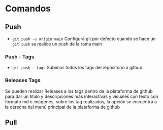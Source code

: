 # Comandos

## Push

- `git push -u origin main` Configura git por defecto cuando se hace un `git push` se realice un push de la rama main

### Push - Tags

- `git push --tags` Subimos todos los tags del repositorio a github

### Releases Tags

Se pueden realizar Releases a los tags dentro de la plataforma de github para dar un título y descripciones más interactivas y visuales con texto con formato md e imágenes, sobre los tag realizados, la opción se encuentra a la derecha del menú principal de la plataforma de github

## Pull

